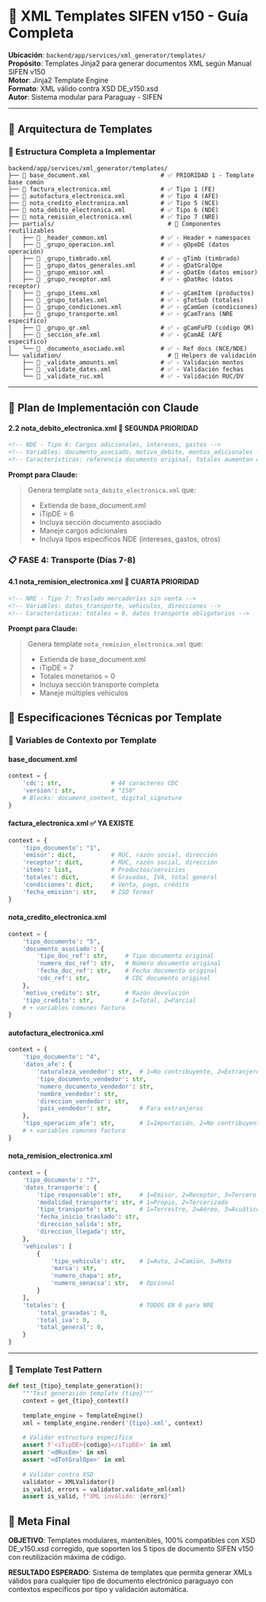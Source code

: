 # 📄 XML Templates SIFEN v150 - Guía Completa

**Ubicación**: `backend/app/services/xml_generator/templates/`  
**Propósito**: Templates Jinja2 para generar documentos XML según Manual SIFEN v150  
**Motor**: Jinja2 Template Engine  
**Formato**: XML válido contra XSD DE_v150.xsd  
**Autor**: Sistema modular para Paraguay - SIFEN

---

## 🎯 **Arquitectura de Templates**

### **📁 Estructura Completa a Implementar**
```
backend/app/services/xml_generator/templates/
├── 📄 base_document.xml                    # ✅ PRIORIDAD 1 - Template base común
├── 📄 factura_electronica.xml              # ✅ Tipo 1 (FE)
├── 📄 autofactura_electronica.xml          # ✅ Tipo 4 (AFE)  
├── 📄 nota_credito_electronica.xml         # ✅ Tipo 5 (NCE)
├── 📄 nota_debito_electronica.xml          # ✅ Tipo 6 (NDE)
├── 📄 nota_remision_electronica.xml        # ✅ Tipo 7 (NRE)
├── partials/                                # 📁 Componentes reutilizables
│   ├── 📄 _header_common.xml               # ✅ - Header + namespaces
│   ├── 📄 _grupo_operacion.xml             # ✅ - gOpeDE (datos operación)
│   ├── 📄 _grupo_timbrado.xml              # ✅ - gTimb (timbrado)
│   ├── 📄 _grupo_datos_generales.xml       # ✅ - gDatGralOpe
│   ├── 📄 _grupo_emisor.xml                # ✅ - gDatEm (datos emisor)
│   ├── 📄 _grupo_receptor.xml              # ✅ - gDatRec (datos receptor)
│   ├── 📄 _grupo_items.xml                 # ✅ - gCamItem (productos)
│   ├── 📄 _grupo_totales.xml               # ✅ - gTotSub (totales)
│   ├── 📄 _grupo_condiciones.xml           # ✅ - gCamGen (condiciones)
│   ├── 📄 _grupo_transporte.xml            # ✅ - gCamTrans (NRE específico)
│   ├── 📄 _grupo_qr.xml                    # ✅ - gCamFuFD (código QR)
│   ├── 📄 _seccion_afe.xml                 # ✅ - gCamAE (AFE específico)
│   └── 📄 _documento_asociado.xml          # ✅ - Ref docs (NCE/NDE)
└── validation/                              # 📁 Helpers de validación
    ├── 📄 _validate_amounts.xml            # ✅ - Validación montos
    ├── 📄 _validate_dates.xml              # ✅ - Validación fechas
    └── 📄 _validate_ruc.xml                # ✅ - Validación RUC/DV
```

---

## 🎯 **Plan de Implementación con Claude**

#### **2.2 nota_debito_electronica.xml** 🔄 **SEGUNDA PRIORIDAD**  
```xml
<!-- NDE - Tipo 6: Cargos adicionales, intereses, gastos -->
<!-- Variables: documento_asociado, motivo_debito, montos_adicionales -->
<!-- Características: referencia documento original, totales aumentan deuda -->
```

**Prompt para Claude:**
> Genera template `nota_debito_electronica.xml` que:
> - Extienda de base_document.xml
> - iTipDE = 6
> - Incluya sección documento asociado
> - Maneje cargos adicionales
> - Incluya tipos específicos NDE (intereses, gastos, otros)

### **📋 FASE 4: Transporte (Días 7-8)**

#### **4.1 nota_remision_electronica.xml** 🔄 **CUARTA PRIORIDAD**
```xml
<!-- NRE - Tipo 7: Traslado mercaderías sin venta -->
<!-- Variables: datos_transporte, vehiculos, direcciones -->
<!-- Características: totales = 0, datos transporte obligatorios -->
```

**Prompt para Claude:**
> Genera template `nota_remision_electronica.xml` que:
> - Extienda de base_document.xml
> - iTipDE = 7
> - Totales monetarios = 0
> - Incluya sección transporte completa
> - Maneje múltiples vehículos

## 📝 **Especificaciones Técnicas por Template**

### **🔧 Variables de Contexto por Template**

#### **base_document.xml**
```python
context = {
    'cdc': str,              # 44 caracteres CDC
    'version': str,          # "150" 
    # Blocks: document_content, digital_signature
}
```

#### **factura_electronica.xml** ✅ **YA EXISTE**
```python
context = {
    'tipo_documento': "1",
    'emisor': dict,          # RUC, razón social, dirección
    'receptor': dict,        # RUC, razón social, dirección  
    'items': list,           # Productos/servicios
    'totales': dict,         # Gravadas, IVA, total general
    'condiciones': dict,     # Venta, pago, crédito
    'fecha_emision': str,    # ISO format
}
```

#### **nota_credito_electronica.xml**
```python
context = {
    'tipo_documento': "5",
    'documento_asociado': {
        'tipo_doc_ref': str,     # Tipo documento original
        'numero_doc_ref': str,   # Número documento original
        'fecha_doc_ref': str,    # Fecha documento original  
        'cdc_ref': str,          # CDC documento original
    },
    'motivo_credito': str,       # Razón devolución
    'tipo_credito': str,         # 1=Total, 2=Parcial
    # + variables comunes factura
}
```

#### **autofactura_electronica.xml**
```python
context = {
    'tipo_documento': "4",
    'datos_afe': {
        'naturaleza_vendedor': str,  # 1=No contribuyente, 2=Extranjero
        'tipo_documento_vendedor': str,
        'numero_documento_vendedor': str,
        'nombre_vendedor': str,
        'direccion_vendedor': str,
        'pais_vendedor': str,        # Para extranjeros
    },
    'tipo_operacion_afe': str,       # 1=Importación, 2=No contribuyente
    # + variables comunes factura
}
```

#### **nota_remision_electronica.xml**
```python
context = {
    'tipo_documento': "7",
    'datos_transporte': {
        'tipo_responsable': str,     # 1=Emisor, 2=Receptor, 3=Tercero
        'modalidad_transporte': str, # 1=Propio, 2=Tercerizado
        'tipo_transporte': str,      # 1=Terrestre, 2=Aéreo, 3=Acuático
        'fecha_inicio_traslado': str,
        'direccion_salida': str,
        'direccion_llegada': str,
    },
    'vehiculos': [
        {
            'tipo_vehiculo': str,    # 1=Auto, 2=Camión, 3=Moto
            'marca': str,
            'numero_chapa': str,
            'numero_senacsa': str,   # Opcional
        }
    ],
    'totales': {                     # TODOS EN 0 para NRE
        'total_gravadas': 0,
        'total_iva': 0,
        'total_general': 0,
    }
}
```

---

### **📝 Template Test Pattern**
```python
def test_{tipo}_template_generation():
    """Test generación template {tipo}"""
    context = get_{tipo}_context()
    
    template_engine = TemplateEngine()
    xml = template_engine.render('{tipo}.xml', context)
    
    # Validar estructura específica
    assert f'<iTipDE>{codigo}</iTipDE>' in xml
    assert '<dRucEm>' in xml
    assert '<dTotGralOpe>' in xml
    
    # Validar contra XSD
    validator = XMLValidator()
    is_valid, errors = validator.validate_xml(xml)
    assert is_valid, f"XML inválido: {errors}"
```

## 🎯 **Meta Final**

**OBJETIVO**: Templates modulares, mantenibles, 100% compatibles con XSD DE_v150.xsd corregido, que soporten los 5 tipos de documento SIFEN v150 con reutilización máxima de código.

**RESULTADO ESPERADO**: Sistema de templates que permita generar XMLs válidos para cualquier tipo de documento electrónico paraguayo con contextos específicos por tipo y validación automática.